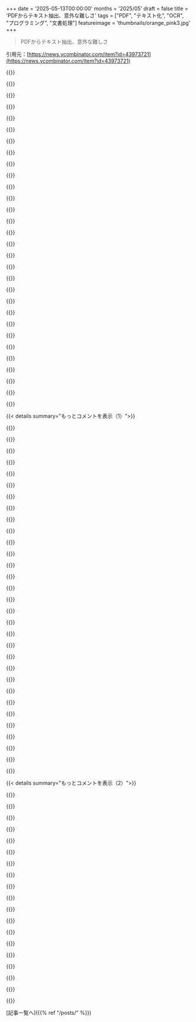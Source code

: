 +++
date = '2025-05-13T00:00:00'
months = '2025/05'
draft = false
title = 'PDFからテキスト抽出、意外な難しさ'
tags = ["PDF", "テキスト化", "OCR", "プログラミング", "文書処理"]
featureimage = 'thumbnails/orange_pink3.jpg'
+++

> PDFからテキスト抽出、意外な難しさ

引用元：[https://news.ycombinator.com/item?id=43973721](https://news.ycombinator.com/item?id=43973721)




{{<matomeQuote body="これ新しい、面白い、って思ったけど、後で昔何年もかけて得意になったのに全部忘れてたわ、って思ったことない？人生で成し遂げたこと全部忘れて新人みたいに感じちゃうんだけど、こういう記事で思い出すんだよね。<br>6、7年前にPDFとOCRでめっちゃクールなことやったの覚えてるわ。たぶん「tesseract」ってやつかな。" userName="90s_dev" createdAt="2025/05/13 18:18:39" color="#ff33a1">}}




{{<matomeQuote body="この形式に燃やされた合計何十年もの時間、もう二度と戻ってこないよ。いつになったらこの狂気は止まるんだ？" userName="hallman76" createdAt="2025/05/14 02:32:51" color="">}}




{{<matomeQuote body="こんな代替案が出てきたらね。<br>（１）１つのファイルに保存できる<br>（２）表、画像、紙に表示できるもの全部いける<br>（３）アニメーションとか折りたたみテキストとか、紙に表示できないものはない<br>（４）Javascriptも外部サイトへのアクセスもいらない<br>…ってことは、絶対無理ってことだね。<br>少なくとも、”web designers”が（３）を不可能にする前に、マーケターが（４）を不可能にする前にPDFが出てきて、まだラッキーだったってことだ。" userName="theamk" createdAt="2025/05/14 02:54:31" color="">}}




{{<matomeQuote body="見てみろ、Bitmapだ。<br>でもマジな話、あれってかなり簡単な条件セットだよ。本当の障壁は、PDF’sは不変だっていう心理的な誤謬だよ。" userName="protocolture" createdAt="2025/05/14 03:47:44" color="">}}




{{<matomeQuote body="”画面でも紙でも綺麗に見える”、”テキストをコンパクトに保存”、”複数ページ対応”も追加すべきだったね（全角括弧に変換）。簡単な条件だよ。DjVuの方を標準にしてたらよかったな。<br>”PDF’sは不変だ”についてだけど、あれは心理的な誤謬じゃなく、PDFの主要な利点だよ。もしmutableな形式が欲しいなら、odtとかrtfとかdocを選ぶね。”出力専用”形式なら、最新版のエディターアプリを使っても、結果が古いリーダーでも動くっていうのが可能になるんだ。これは多くの場面でかなり望ましいことだよ。" userName="theamk" createdAt="2025/05/14 04:09:10" color="#45d325">}}




{{<matomeQuote body="PDFsって実際は不変じゃないよ。Okularをいつも使って、PDFフォームの上に俺の”notes”（どこにでも置けるただのテキストだけど）を書いて、それを完全に記入済みの新しいPDFとして印刷してるんだ。手でやってるのは紙にサインするだけだよ。" userName="imtringued" createdAt="2025/05/14 09:34:36" color="">}}




{{<matomeQuote body="ここでの君の不変性の理解はちょっとずれてるな。PDFに注釈つけるたびに新しいバージョンができるんだよ。上書きしても構造が変わって新しいドキュメントになる。”the ship of Theseus.pdf”みたいだね。<br>.docや.txtと違って、PDFは”変更に抵抗する”ように設計されたっていう合意があるんだ。.txtで試せば分かるけど、変更削除してもmd5は変わらないままだからね。" userName="iLemming" createdAt="2025/05/15 01:54:04" color="#ff5733">}}




{{<matomeQuote body="Acrobat使ったことある？<br>”Acrobat Reader”じゃなくて、普通のAcrobat、一番人気のPDFエディターだよ。Adobeのだ。あれは絶対編集に”resist”しないよ。" userName="me-vs-cat" createdAt="2025/05/16 00:57:20" color="">}}




{{<matomeQuote body="君が言いたいことは分かってるけど、核心外してるよ。不変性ってのは、作成後に変更できず、変更は新しいオブジェクトになること。君は”well, look, I can modify this pdf and I can even undo my changes…”って言うけど、それは新しいファイルを作ってるだけ。PDFは構造が複雑でビット完璧な復元は難しい。<br>テキストと違って細かい可逆性は簡単じゃない。GitでPDFが全部別オブジェクトで保存されるの見れば分かる。注釈undoして保存しても、君の目には同じでもデジタルでは別のファイルだよ。" userName="iLemming" createdAt="2025/05/16 01:39:00" color="#ff5c5c">}}




{{<matomeQuote body="＞（３）アニメーションとか折りたたみテキストとか紙に表示できないものは含まない＜br＞＞（４）Javascriptとか外部サイトへのアクセスは不要です＜br＞で、それがさあ・・・ https://opensource.adobe.com/dc-acrobat-sdk-docs/library/jsa..." userName="dqv" createdAt="2025/05/14 05:39:32" color="">}}




{{<matomeQuote body="（ー１）ピクセル化されないベクター形式であること（０）どのＯＳでもどこでも完璧に再現されること（０．５）過去も未来も含めてタイポグラフィのエンジニアが望むすべてをサポートすること＜br＞ビットマップ形式は条項ー１から除外、Ｏｆｆｉｃｅファイル形式は条項０から失格、Ｍａｒｋｄｏｗｎは条項０．５を満たさない。それ以外だとＷｏｒｄの．ｄｏｃ形式が条項１ー４のほとんどをカバーしてる。" userName="numpad0" createdAt="2025/05/14 07:09:12" color="#45d325">}}




{{<matomeQuote body="＞（０）どのＯＳでもどこでも完璧に再現されること＜br＞誰かＨＴＭＬの場合なぜこうならないのか説明してくれない？印刷ページを模倣したウェブサイトがＦｉｒｅｆｏｘとＣｈｒｏｍｅの間で同じようにレンダリングされない状況によく遭遇するんだ。ここでの主な原因を理解したいな。ＣＳＳの単位は全部完全に定義されてたと思ってたんだけど？" userName="Timwi" createdAt="2025/05/14 07:52:23" color="#ff33a1">}}




{{<matomeQuote body="ＰＤＦが法的に不変であるかのように振る舞う人たちはＭＤ５比較なんてしてないよね。それに、それはこのファイル形式の意図ですらないと僕には思えるんだ、ほとんどは余分なものや後方互換性の副産物だよ。画像を移動して元の場所に戻すのがすごく難しいからって、誰も．ｄｏｃを不変だなんて言わないでしょ。この文脈では、みんなＰＤＦとして何かを保存して保管するのは、修正できないと思ってるからだ。でも正しく指摘されてるように、それは違うんだ。" userName="protocolture" createdAt="2025/05/16 01:58:40" color="#ff33a1">}}




{{<matomeQuote body="ｄｖｉ？ https://en.m.wikipedia.org/wiki/Device_independent_file_form..." userName="coderatlarge" createdAt="2025/05/14 03:27:14" color="">}}




{{<matomeQuote body="昔、電子リーダーｉＲｅｘでＰＤＦからテキストをコピーできず、ｐｏｐｐｌｅｒを改造した経験談。多段組みの読み順推測のため、ｔｅｓｓａｒａｃｔ作者のＯＣＲアルゴリズムを利用。ｐｏｐｐｌｅｒの古いＡＰＩの課題や、メンテナーとの調整の難しさ、ｋｐｄｆへの機能追加に触れ、今はｔｅｓｓａｒａｃｔ直接利用が良いと考察してる。" userName="bazzargh" createdAt="2025/05/13 20:10:37" color="#ff5733">}}




{{<matomeQuote body="なんでこれってEPUBでできないの？ファイル一個だし、ぜんぶzipにまとまってるし、javascriptはいらないけど入れられる。pdfみたいにマークアップとかフォームもいけるじゃん。" userName="majora2007" createdAt="2025/05/14 13:38:14" color="">}}




{{<matomeQuote body="まるで幼児と話してるみたい、はぁ。不変性ってのはね、”オブジェクトを変更できない”って意味じゃないんだ。”変更するには新しい（クローン）オブジェクトを作らなきゃいけない”ってことだよ。pdfが不変じゃないって言う君の説明は、不変性の考え方が間違ってる。多くのプログラミング言語の文字列は不変だけど、それは新しい文字列オブジェクトを作るってことなんだ。Clojureみたいな言語で基本が分かれば明確になるよ。" userName="iLemming" createdAt="2025/05/16 02:27:52" color="#ff5c5c">}}




{{<matomeQuote body="解凍ツールなしでは不変に見えるのは、出版ソフトがテキストをpdfに入れる典型的なやり方。どんなエディタでも簡単に変更できるpdfを作ることは可能。テキストや画像を編集・置換もできるよ。「紙で見る分には良さそう」ってのは、pdfフォーマットじゃなくてレンダリングエンジンの話。今じゃブラウザでjs使ってpdfをレンダリングしてるし、テキストはDOMでテキスト扱い。これで「pdfが優れてる」って主張は違うってよくわかるよ。" userName="harshreality" createdAt="2025/05/14 10:07:32" color="#ff5c5c">}}




{{<matomeQuote body="たぶんOSのフォントレンダリングが違うせいだろうね。" userName="djxfade" createdAt="2025/05/14 10:07:56" color="">}}




{{<matomeQuote body="＞ 適切なオブジェクト/テキストストリームを交換するだけでいつでもできる<br>あるいは右クリックして編集を選べばいいんだ。いくつかのpdfエディタで、テキストも画像の内容もいけるよ。" userName="me-vs-cat" createdAt="2025/05/14 16:00:19" color="">}}




{{<matomeQuote body="EPubはhtmlみたいに、リーダーが再フォーマットできるから、pdfみたいにドキュメントが固定されてないんだ。" userName="currency" createdAt="2025/05/14 17:48:00" color="#38d3d3">}}




{{<matomeQuote body="HTMLとCSSの一部を使えば、かなり近いことできるっしょ。Data URLなら単一ファイルの問題も解決できるし。" userName="ninalanyon" createdAt="2025/05/14 10:17:47" color="">}}




{{<matomeQuote body="PDFの「開発者ツール」が欲しいって話。HTMLのインスペクターみたいに、PDFのコード（コンテンツストリームとかテキストオペレーター）を見て、それが表示上のどの部分に対応するかを知りたいんだ。今のツールはオブジェクト単位までしか見れないから、もっと細かいレベルでPDFの中身を理解したいんだよね。HTMLみたいにソースとレンダリングを紐付けられるとマジ便利だと思う。" userName="svat" createdAt="2025/05/13 15:56:23" color="#785bff">}}




{{<matomeQuote body="MozillaのPDF.jsでPDFをブラウザに表示させると、結構近いことできるかもよ。たぶん、Tjが＜span＞になって、TJが＜span＞の集まりになる感じじゃないかな（＜canvas＞は使ってないと思うけど）。元ドキュメントに忠実じゃないと動かないだろうしね。" userName="kccqzy" createdAt="2025/05/13 17:48:48" color="">}}




{{<matomeQuote body="マジそれな！FOIAで受け取った文書を解析するのに使ったことあるよ。PDFのヘンな動きに対応するより、beautifulsoupでコード書く方が簡単な時あるんだよね。" userName="chaps" createdAt="2025/05/13 18:54:44" color="">}}




{{<matomeQuote body="cpdfってツール試してみてよ（念のため言うけど、これ俺が作ったやつ）。<br>cpdf -output-json -output-json-parse-content-streams in.pdf -o out.json<br>ってコマンドでJSONにできるから、そのJSONをいじって、<br>cpdf -j out.json -o out.pdf<br>でPDFに戻せるよ。ライブな双方向性はないけどね。" userName="whenc" createdAt="2025/05/13 16:01:51" color="">}}




{{<matomeQuote body="さっき紹介してもらったcpdf試したけど、求めてる「ライブな双方向性」はなかったわ。cpdfのJSON出力はPDFの中身を細かくしただけなんだよね。俺が知りたいのは、PDFの表示からそのコード部分へどう移動できるか、そしてそのコードがPDF上のどこに対応するかをどうやって理解できるかってことなんだよ。PDFの構造って複雑だからね。" userName="svat" createdAt="2025/05/13 16:23:06" color="#38d3d3">}}




{{<matomeQuote body="これ、俺にとってマジで役立ちそう。今さ、フォーマットが毎年ちょっとずつ変わる大きな機関の財務報告書がいっぱいあって、手で比較するの超めんどいんだよ。内容バラバラにして、どの年の報告書でも同じセクションを同じページに揃えられるツール探してたんだよね。これ、まさにそれかも。" userName="IIAOPSW" createdAt="2025/05/13 20:28:16" color="">}}




{{<matomeQuote body="オープンソースか無料ツール前提なんだろうけど、Acrobat Proも何年か前に使った時は、もうちょいでそれだったよ。ただ、ページを見るんじゃなくてコンテンツツリーを辿る逆パターンだったんだけど、ページ上のオブジェクトをハイライトする機能はあったんだ。コマンドレベルまでは見れなくて、オブジェクトとかストリームまでだったけどね。" userName="hnick" createdAt="2025/05/14 00:04:39" color="">}}




{{<matomeQuote body="このノートブック[0]見てみてよ。探してるものとはちょっと違うけど、PDFの描画オペレーションの「ライブ」インスペクター機能を提供してるんだってさ。[0]: https://observablehq.com/@player1537/pdf-utilities" userName="dleeftink" createdAt="2025/05/13 16:11:18" color="">}}




{{< details summary="もっとコメントを表示（1）">}}

{{<matomeQuote body="サンキュー、でも紹介してもらったノートブックどう使うのか全然分かんなかったよ。どこが「ライブ」インスペクターなのさ？PDFをただ「ops」と「args」に分解してるだけに見えるんだけど（単体じゃ意味ないし）、全然「ライブ」って感じじゃないんだけどな。PDF上の場所から対応するコード見つけるとか、その逆ってどうやるの？" userName="svat" createdAt="2025/05/13 16:31:00" color="">}}




{{<matomeQuote body="自分でPDFを読み込ませて、最初にページを選ぶと、そのページのopcodeを表示できるんだ。<br>操作は構造的にまとまってないけど、3つの整列された配列に分解されてるから、opcodeで好きにグループ化したり、座標としてクエリに使ったりできるよ（opsとargsの配列を組み合わせる感じ）。<br>ここでいう”ライブネス”ってのは、最初のパースされたPDFから複数の downstream cells（フィルターとか、グループ化とか、描画命令とか）を引き出せて、PDFファイルを入れ替えるとそれらが更新されるってことなんだって。" userName="dleeftink" createdAt="2025/05/13 16:50:33" color="">}}




{{<matomeQuote body="”I know this goes against the current trend / state-of-the-art of using vision models to basically “see” the PDF like a human and “read” the text, but it would be really nice to be able to actually understand what a PDF file contains.”<br>これに近いのをうちのTensorlakeで作ってるんだ（中の人だよ）。PDFを人間みたいに”見て”、テキストを”読む”だけじゃなくて、内容を”理解”できるやつ。PDFの内容って大体、tables, images, text, formulas, hand-writingとかだしね。<br>それで”PDF file contains”を理解できるのが、その理解する部分にとって大事（だと思う）なんだ。だからPDFをパースして、いろんなmodelsを動かしてmarkdown chunks/JSONを抽出してるんだ。そうすれば、実際のデータを他のapplications（AI agents, LLMs, またはぶっちゃけ好きなもの）に取り込めるようになるんだよ。<br>https://tensorlake.ai" userName="drguthals" createdAt="2025/05/14 15:50:13" color="">}}




{{<matomeQuote body="”PDF to Text”ってちょっと単純すぎると思うな。このカテゴリには実はいくつかの問題があるんだ：<br>1. documentsからの信頼できるOCR（search indexとかvector DBに入れるため）<br>2. structured data extraction（targeted valuesを抜き出す）<br>3. end-to-end document pipelines（例：mortgage applicationsの自動化）<br>Marginaliaは問題#1（OCR）を解決する必要があるけど、これは幸いなことにGemini Flashみたいなmodelsのおかげでどんどんcommoditizedされてるね。前のsolutionsの何分の1かのコストでOCR pipelinesをFlashに置き換えてるcompaniesを何社も見てきたけど、ほんとremarkableだよ。<br>問題#2と#3はもっとずっとtricky。raw OCR outputsからmission-critical use casesでprodにdeployedされたdocument pipelinesにするにはまだlarge gapがある。LLMsとVLMsはmagicじゃないし、100% automationを期待してる人はsurpriseを受ける羽目になるよ。<br>まだdatasetsをbuild and labelしたり、pipelinesをorchestrateしたり（classify → split → extract）、uncertaintyをdetectしてhuman-in-the-loopでcorrectしたり、fine-tuneしたり、他にもたくさん必要だよ。時間をかければ、時間の経過とともにfull automationにかなり近づけることは確かにできるけどね。時間とeffortがかかるよ。でもfutureはdefinitelyこのdirectionに向かってるよ。<br>Disclaimer: このspaceでcompaniesが問題をsolveするのを手助けするLLM doc processing companyを始めたよ（https://extend.ai）" userName="kbyatnal" createdAt="2025/05/13 18:00:14" color="#38d3d3">}}




{{<matomeQuote body="あと#4もあるね、many diverse classes of documents全般でreliable OCRとsemantics extraction、これはaccessibilityに関わること。これはhardなんだ。なぜなら：<br>1. business workflowと違って、often only deals with a few specific kinds of documentsなのと違って、userがどんなdocumentを持ってくるかyou never know。Delawareのbankruptcy casesのcourt documentsをprocessするappじゃなくて、abstract PDF readerを作ってるわけだからね。<br>2. textだけ（traditional OCRみたいに）じゃなくて、tables, page headers and footers, footnotes, headings, mathematicsなんかをrecognizeする必要がある。<br>3. Because this is for human consumption, you want to minimize errors as much as possible, which means not using OCR when not needed, and relying on the underlying text embedded within the PDF while still extracting semantics. This means you essentially need two different paths, when the PDF only consists of images and when there are content streams you can get some information from.<br>3.1. But the content streams may contain different text from what’s actually on the page, e.g. white-on-white text to hide information the user isn’t supposed to see, or diacritics emulation with commands that manually draw acute accents instead of using proper unicode diacritics (LaTeX works that way).<br>4. You’re likely running as a local app on the user’s (possibly very underpowered) device, and likely don’t have an associated server and subscription, so you can’t use any cloud AI models.<br>5. You need to support forms. Since the user is using accessibility software, presumably they can’t print and use a pen, so you need to handle the ones meant for printing too, not just the nice, spec-compatible ones.<br>これはまさにopen problemで、solvedにはeven remotely closeじゃないよ。People have been taking stabs at it for years, but all current solutions suck in some way, and there’s no single one that solves all 5 points correctly." userName="miki123211" createdAt="2025/05/13 19:38:13" color="#ff33a1">}}




{{<matomeQuote body="”replace their OCR pipelines with Flash for a fraction of the cost of previous solutions, it’s really quite remarkable.”<br>VLMがso unreliableなせいでcustom toolsを作らなきゃいけなかった人間としては言わせてもらうと：unprocessed imagesにVLMsを使うやつは、guard railsなしでLLMsをconsumersとdirectly interactさせる全てのproviders以上のpainを味わうことになるぞ。<br>They are very good at image labeling. They are ok at very simple documents, e.g. single column text, centered single level of headings, one image or table per page, etc. (which is what all the MVP demos show). They need another trillion parameters to become bad at complex documents with tables and images.<br>Right now they hallucinate so badly that you simply can’t use them for something as simple as a table with a heading at the top, data in the middle and a summary at the bottom." userName="noosphr" createdAt="2025/05/13 20:10:45" color="#45d325">}}




{{<matomeQuote body="OPと同じようなheader detectionのobstacles（and many other issues）にぶつかって、PDFsをMarkdownにprocessしようとhacking awayしてきたんだ。OCRはthese days fantasticだけど、documentのglobal structureをmaintainingするのはmuch trickier。Consistent HTMLはstill out of reach for large documentsみたい。複数passesのLLMを使ってdocument structureをextractして、それをin contextでpage-by-pass extractionするためにfeedingすることでMarkdownにしてるんだけど、half-decentなresultsが出始めてるところだよ。" userName="varunneal" createdAt="2025/05/13 18:40:54" color="">}}




{{<matomeQuote body="このproject試してみて。promising resultsが出てるから使ってるんだ。<br>https://github.com/matthsena/AlcheMark" userName="dstryr" createdAt="2025/05/13 23:44:45" color="">}}




{{<matomeQuote body="PDF一つで試してみたら、なんかcloud serviceにconnectしてるのにsurprisedだったんだ：<br>  2025-05-14 07:58:49,373 - urllib3.connectionpool - DEBUG - Starting new HTTPS connection (1): openaipublic.blob.core.windows.net:443<br>  2025-05-14 07:58:50,446 - urllib3.connectionpool - DEBUG - https://openaipublic.blob.core.windows.net:443 ”GET /encodings/o200k_base.tiktoken HTTP/1.1” 200 361 3922<br>The project’s READMEにはそんなことどこにもmentionしてなかったのに…" userName="aorth" createdAt="2025/05/14 05:05:45" color="">}}




{{<matomeQuote body="The project’s READMEには、tiktoken[0]を使ってるってmentionしてるよ。それはOpenAIがcreatedしたseparate projectなんだ。<br>tiktokenは、you use them the first timeする時にtoken modelsをdownloadsするんだけど、それはmentionしてないんだよね。It does cache the models, so you shouldn’t see more of those connections, if I’m understanding the code correctly.<br>[0] <br>" userName="degamad" createdAt="2025/05/14 06:26:37" color="">}}




{{<matomeQuote body="Appleで長年PDFテキスト抽出やってたんだけど，ジオメトリとクラスター分析がコツだった．これで単語と文字のスペースを見分けるんだ．多くのPDFには効くけど，種類が多すぎて微妙な時もあるね．今やるならOCRは避けて機械学習を使うかな．既知のテキストからPDF作って学習できるから自動化しやすいよ．" userName="herodotus" createdAt="2025/05/14 03:42:49" color="#ff33a1">}}




{{<matomeQuote body="もっといい解決策は，編集可能な元ドキュメントをPDFに埋め込むことだよ．LibreOfficeで簡単にできる．埋め込みは一般的にそんなに容量取らないし（よく圧縮されるからね），そうすればテキストとその意味について，はるかに良い情報が得られるんだ．既存のPDFリーダーでも全然問題なく使えるよ．" userName="dwheeler" createdAt="2025/05/13 16:22:32" color="#45d325">}}




{{<matomeQuote body="それはそうだけど，PDF作る人と使う人の利害が一致しないとダメだね．eーDiscoveryの分野では，証拠を提供する側がPDFにダンプするのはよくあることで，それは単に相手側の弁護士が情報を利用しにくくするためなんだ．お金がない側は処理に困って不利になる．だから，証拠データは機械可読フォーマットで提供を法律で義務付けるべきだ．単なる技術的な問題が裁判結果に影響するのはおかしい．" userName="kerkeslager" createdAt="2025/05/13 16:51:05" color="#785bff">}}




{{<matomeQuote body="＞これを違法にすることだよ：…倫理的な理由はないよ．<br><br>盗聴はともかく，法律分野では既に機械可読性が求められることが多いよ．GDPRとかね．物理的なドキュメントダンプも嫌われる．PDFが標準なのはフォーマット一貫性があるからで，機械可読性の難しさは補ってる．代替が進まないのは，PDF処理で事務所が稼げるからかもね．でもコスト問題なら，元データは機械可読形式（Excelとか）で出せって言われるだろうね．" userName="lurk2" createdAt="2025/05/14 00:38:07" color="#38d3d3">}}




{{<matomeQuote body="あなたの言ってること，よくわからないんだけど？PDFはほとんどのデータにとって機械可読なフォーマットじゃないし，元々の裁判費用を抑えることは常に重要だよ，だってそれが貧しい人にとって裁判を公平にするからね．" userName="kerkeslager" createdAt="2025/05/14 02:02:09" color="">}}




{{<matomeQuote body="私が言ってるのは，ほとんどの法域ではおそらく既にデータを機械可読にするよう求めてるってことだよ．でもPDFに出くわす場合，それは（裁判所が好まない）ドキュメントダンプじゃなくて，慣習とやる気のない怠惰が混ざった結果なんだ．" userName="lurk2" createdAt="2025/05/15 19:14:28" color="">}}




{{<matomeQuote body="あなたは互いに矛盾する2つのことを言ってるよ．機械可読性が求められてるか，PDFか，どっちかだよ．両立はしない．" userName="kerkeslager" createdAt="2025/05/16 04:58:19" color="#ff5733">}}




{{<matomeQuote body="AIがそれを解決してくれるのかな" userName="giovannibonetti" createdAt="2025/05/13 17:21:21" color="">}}




{{<matomeQuote body="専門のモデルもあるけど，Gemini 2.0 Flashみたいな一般的なやつでもすごく性能良いし安いよ．それらを使ってOCR結果をPDFの中に埋め込んで，元のコンテンツへのインデックスに使えるんだ．" userName="GaggiX" createdAt="2025/05/13 18:17:48" color="#ff5733">}}




{{<matomeQuote body="この問題、根本的に誤解してるよ。AIは既存技術に付加価値なく、問題はテキスト構造の欠如。汎用AIは精度不足で、特化学習必須。根本解決は、証拠を最初から構造化データで提供させること。PDF経由は無駄。" userName="kerkeslager" createdAt="2025/05/13 18:53:52" color="#ff5c5c">}}




{{<matomeQuote body="検索エンジンが既存PDFからテキスト抽出するより、PDFの作り方を教えるのがより良い解決策だって？この解決策がいつペイオフするんだか。" userName="lelandfe" createdAt="2025/05/13 17:25:21" color="">}}




{{<matomeQuote body="Microsoftはこの問題にかなり貢献してるよ。ExcelにはPDFにエクスポートする機能があるのに、逆がないのはなんで？あのエクスポート機能、夏休みのインターンが2週間で仕上げて二度と関わらなかった感じするよね。" userName="chaps" createdAt="2025/05/13 18:58:02" color="">}}




{{<matomeQuote body="逆の機能、あるにはあるんだよ。理論上、ExcelでPDFから表データを抽出できる（注意：Windows版だけ。macOS版にはない）。実際は、めちゃくちゃ信頼性低いことが分かった。これは、おそらくPDFにテーブルをテーブルとして意味的に定義するオプションのメタデータがないせいだと思う。レンダリングすると表に見えるけど、そう定義するものが何もない。ただのグラフィック要素とテキスト要素が集まって、結果的に表みたいに見えてるだけなんだ。" userName="bartread" createdAt="2025/05/14 03:24:49" color="#38d3d3">}}




{{<matomeQuote body="そうそう。”extremely unreliable”って部分が最悪なんだよ。FOIAで受け取るエクスポートの中には、何千ページもあるやつもあって、信頼性の低さが本当にあっという間に compounding するんだ。フラストレーション溜まるよ。だって、MicrosoftにはPDFに対して、そんな問題をなくすためにできることたくさんあるのにさ。でも、いつも改行とか全然考慮してないナイーブな実装なんだよな。" userName="chaps" createdAt="2025/05/15 18:16:37" color="#45d325">}}




{{<matomeQuote body="だってそうしたら、”Excelが作ったPDF”と”本物のPDF”っていう2種類のフォーマットができちゃうじゃん。同じ拡張子なのにさ。そしたらそれ自体がMicrosoftにとっても他の誰にとっても別の問題の缶詰（can of worms）になっちゃうよ。" userName="mattigames" createdAt="2025/05/13 21:40:09" color="">}}




{{<matomeQuote body="ハッ、違うね。20万フォーマットから20万1フォーマットになるだけだよ。浅いxkcdネタは出ていけ！" userName="chaps" createdAt="2025/05/14 17:15:20" color="">}}




{{<matomeQuote body="それはそうだけど、ソースドキュメントがレンダリングされたPDFの内容と勝手に違う可能性っていう脆弱性も開いちゃうんだよ。" userName="layer8" createdAt="2025/05/13 16:26:52" color="">}}




{{<matomeQuote body="問題の90%はレガシーなPDFだろうね。うちの会社には何千もあるよ。ひどいスキャンだったり、AdobeのOCRが埋め込まれてたり、ほとんどがOCRなしだったり。" userName="carabiner" createdAt="2025/05/13 17:09:42" color="#45d325">}}




{{<matomeQuote body="確かにね、PDFが作られた元のドキュメントにアクセスできるなら、それが一番良い方法だよ。でも大体の場合、そんなコントロールはできないんだよね。" userName="yxhuvud" createdAt="2025/05/13 18:41:53" color="#ff5c5c">}}




{{<matomeQuote body="見て見て、このPDFなんだけどさ、実は.txtファイルなんだ。拡張子を.pdfにして保存すればPDFビューアで開けるし、テキストエディタで中身もいじれるんだぜ。このテキストファイルを編集すれば、PDFを開いたときに表示される文字とか、フォント、サイズ、行間、1行の最大文字数、1ページあたりの行数、紙の幅や高さ、縦向きか横向きまで変えられるんだ。<br>PDFのソースコードってわかる？こんな感じなんだよ。<br>（PDFのソースコード例は省略）" userName="1vuio0pswjnm7" createdAt="2025/05/13 18:28:08" color="#38d3d3">}}

{{</details>}}




{{< details summary="もっとコメントを表示（2）">}}

{{<matomeQuote body="PDFってバイナリのデータも埋め込めるんだよ。もともとテキストのためじゃなくて、レイアウトとかグラフィックのために作られたものなんだ。さっきの例はわかりやすいけど、実際には文字がバラバラにエンコードされてたり、単語ごと、文字ごとにバラバラに配置されてたりするんだぜ。" userName="swsieber" createdAt="2025/05/13 18:32:55" color="#ff5c5c">}}




{{<matomeQuote body="フォントによってはね、見た目の文字と実際の文字コードが違うこともあるんだ。例えば“PDF”って書いてあっても、中身は“1#F”みたいなコードだったり。これはレンダリングして見るか、OCRかけないと正確にはわからないんだよね。きれいなファイルなら問題ないけど、現実にはそうじゃないことも多いんだ。" userName="hnick" createdAt="2025/05/14 00:12:37" color="#785bff">}}




{{<matomeQuote body="ほら、だからまともなものってできないんだよ。" userName="90s_dev" createdAt="2025/05/14 03:37:16" color="">}}




{{<matomeQuote body="“PDF”は“Portable Document Format”の略だよ。Adobeの公式ドキュメントには「PDFファイルは7ビットASCIIファイルで、画像や特殊文字も含めASCII文字セットで記述するから、色々な環境でポータブルだよ」って書いてあるんだ。" userName="1vuio0pswjnm7" createdAt="2025/05/13 18:47:35" color="">}}




{{<matomeQuote body="「PDFファイルはASCII文字セットを使う」って？へえ、じゃあPDFのソースコードって簡単に印刷できるの？" userName="normie3000" createdAt="2025/05/14 02:18:32" color="">}}




{{<matomeQuote body="まあでも、ほとんどのPDFは圧縮されてたりバイナリデータを含んでるんだ。qpdfみたいなツールを使えば、同じ内容のASCII版PDFに変換することはできるけどね。" userName="gpvos" createdAt="2025/05/14 06:35:18" color="">}}




{{<matomeQuote body="最初のコメントのはさ、“Hello World”みたいなすごく簡単なPDFなんだよ。最近のPDFはほとんどオブジェクトがdeflateで圧縮されてるし、さらにオブジェクトストリームの中にまとめられてたりして、さらに圧縮されてることも多いんだ。だからテキストエディタでオブジェクトを探そうとしても見つからないんだよ。" userName="jimjimjim" createdAt="2025/05/14 04:36:38" color="#785bff">}}




{{<matomeQuote body="テキスト抽出の難しさがよくわかるPDFとして、この記事（https://academic.oup.com/auk/article/126/4/717/5148354）を見てみてよ。1ページ目がすごくてさ、2カラムなのに真ん中にテキストが割り込んでたり、行の長さやインデントが変わったりするんだ。ページごとにヘッダーが変わったり、章のタイトルもバラバラだったりね。段落にスペースがなかったり、最初の行がインデントされてなかったりもするんだ。もう全部入りって感じ。" userName="ted_dunning" createdAt="2025/05/13 17:31:28" color="#ff5733">}}




{{<matomeQuote body="MacOSのCoreGraphics APIだと、PDFのテキストはエンコードされた順に出てくるんだ。95%くらいはこれでうまくいくよ。ワードプロセッサみたいな元のアプリがテキストを順番にPDFに書き込んでる場合は、テキストの並びも正しいことが多いんだ。でもヘッダーとかフッターは、どの順番で書き込まれたかわからないから、出てくる順序は予測できないね。" userName="JKCalhoun" createdAt="2025/05/13 17:42:07" color="#38d3d3">}}




{{<matomeQuote body="そうなんだよ、PDFからテキスト、特に構造化されたのを取り出すのはほんと大変だよね。HTMLみたいに簡単じゃないんだ。<br>テーブルもただのグラフィックとテキストの寄せ集めみたいなPDFが多いんだよ。表示されて初めてテーブルだって分かる感じ。<br>俺はPoppler PDF utilsでPDFをHTMLに変換して、HTML要素のx-coordinateとか使ってテーブルデータを抽出してる。ちょっと泥臭いけど、プレーンテキストよりは信頼できるんだ。" userName="bartread" createdAt="2025/05/13 15:38:51" color="#ff5c5c">}}




{{<matomeQuote body="ウェブページ＋BeautifulSoupみたいにPDFからデータ抽出できないのがイライラして、そういうのが（ kinda ）できるライブラリを作っちゃったんだ[0]。他にも色々変なことしてるけど、メインの目的はもっと「人間らしい」操作方法。例えば、`page.find(’text:bold:contains(“Summary”).below().extract_text()` みたいにね。<br>あと、PDFってそれぞれが独自の悪夢みたいなもんだから、抽出が大変な例を集めて、ハウツーライブラリの基礎にしようともしてるんだ[1]。[0] https://jsoma.github.io/natural-pdf/[1] https://badpdfs.com/" userName="spacecaps" createdAt="2025/05/14 13:38:55" color="#ff33a1">}}




{{<matomeQuote body="俺のお気に入りはね、（公式の、政府の）文書で、表示されるテキストとは全く違うテキストが、普通のテキスト抽出で出てくるやつなんだよ。。" userName="yxhuvud" createdAt="2025/05/13 18:45:12" color="">}}




{{<matomeQuote body="いつか自分の data wrangling ソフト用に、PDFから表形式のデータを取り出せるようになりたいんだ。もしPDFからテーブルを抽出できる、C++アプリに統合できて、無料か数百ドル以下のライブラリ知ってる人いたら、教えてください！" userName="hermitcrab" createdAt="2025/05/13 19:21:09" color="">}}




{{<matomeQuote body="pdfplumber はテーブル抽出にすごくいいんだけど、Pythonなんだよね。" userName="______" createdAt="2025/05/13 23:28:32" color="">}}




{{<matomeQuote body="PDFって本来 markup / xml みたいなフォーマットで、仕様は公開されてるよ。<br>同じPDFでも色々なアプリで何通りも作れちゃうのが難しいところ。作成アプリが情報をどう扱うかで出力されるPDFも変わるんだ。<br>既成のツールなら cisdem みたいなのが結構使えるらしいよ。構造化データ対応を謳ってるツールは多いけど、自分の用途に合うか確認してみてね。" userName="j45" createdAt="2025/05/13 15:45:44" color="#ff5733">}}




{{<matomeQuote body="＞ PDFは本来 markup / xml 形式<br>これは間違いだよ。PDFはオブジェクトグラフで、命令型の描画指示とか色々含んでるんだ。上に構造情報（HTMLの文書構造みたいな）を追加する方法はあるけど、それは完全にオプションで補助的な metadata に過ぎないから、PDFフォーマットの核じゃないんだ。" userName="layer8" createdAt="2025/05/13 16:16:35" color="#ff33a1">}}




{{<matomeQuote body="訂正ありがとう。PDFを手書きした経験から言うと、PDFの構造は階層化されてて、概念的に markup 言語や DOM, JSON, YAML にすごく似てるように感じるんだ。「＜＜」「＞＞」とか使うのもね。<br>その構造がPDF作成方法の多様さにつながって、テキスト抽出が難しい理由なんだと思う。PDFを手書きで学ぶのは面白いよ。" userName="j45" createdAt="2025/05/13 22:01:57" color="#ff33a1">}}




{{<matomeQuote body="Markup はテキストに属性（スタイル、構造情報など）で「印付け」することで、ベースはプレーンテキストなんだ。HTML や XML, TeX, Troff, Markdown がそう。markup を剥がせばテキストだけに戻せる。<br>でもPDFはそうじゃないんだよ。<br>JSON や YAML と比較してたけど、あれらは markup 言語じゃないんだ（[0]を見て）。HTMLも DOM じゃないよ。[0] https://stackoverflow.com/a/18928199" userName="layer8" createdAt="2025/05/13 23:48:09" color="#ff33a1">}}

{{</details>}}



[記事一覧へ]({{% ref "/posts/" %}})
